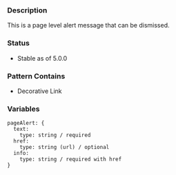 ### Description
This is a page level alert message that can be dismissed.

### Status
* Stable as of 5.0.0

### Pattern Contains
* Decorative Link

### Variables
~~~
pageAlert: {
  text: 
    type: string / required
  href:
    type: string (url) / optional
  info: 
    type: string / required with href
}
~~~
